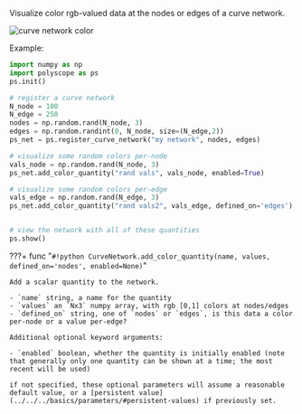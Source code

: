 Visualize color rgb-valued data at the nodes or edges of a curve network.

![curve network color]([[url.prefix]]/media/curve_network_color.jpeg)

Example:
```python
import numpy as np
import polyscope as ps
ps.init()

# register a curve network 
N_node = 100
N_edge = 250
nodes = np.random.rand(N_node, 3)
edges = np.random.randint(0, N_node, size=(N_edge,2))
ps_net = ps.register_curve_network("my network", nodes, edges)

# visualize some random colors per-node
vals_node = np.random.rand(N_node, 3)
ps_net.add_color_quantity("rand vals", vals_node, enabled=True)

# visualize some random colors per-edge
vals_edge = np.random.rand(N_edge, 3)
ps_net.add_color_quantity("rand vals2", vals_edge, defined_on='edges')


# view the network with all of these quantities
ps.show() 
```

???+ func "`#!python CurveNetwork.add_color_quantity(name, values, defined_on='nodes', enabled=None)`"

    Add a scalar quantity to the network.

    - `name` string, a name for the quantity
    - `values` an `Nx3` numpy array, with rgb [0,1] colors at nodes/edges
    - `defined_on` string, one of `nodes` or `edges`, is this data a color per-node or a value per-edge?
    
    Additional optional keyword arguments:

    - `enabled` boolean, whether the quantity is initially enabled (note that generally only one quantity can be shown at a time; the most recent will be used)
    
    if not specified, these optional parameters will assume a reasonable default value, or a [persistent value](../../../basics/parameters/#persistent-values) if previously set.
    
